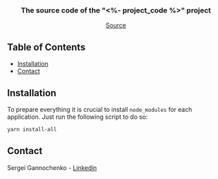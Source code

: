 <p align="center">
  <!--
  <a href="https://github.com/<%- github_account_name %>/<%- github_repository_name %>">
    <img src="images/logo.png" alt="Logo" width="80" height="80">
  </a>
  -->

<h3 align="center">The source code of the "<%- project_code %>" project</h3>

  <p align="center">
    <a href="https://github.com/gannochenko/<%- github_repository_name %>">Source</a>
  </p>
</p>

<!-- TABLE OF CONTENTS -->
## Table of Contents

* [Installation](#installation)
* [Contact](#contact)

## Installation

To prepare everything it is crucial to install `node_modules` for each application.
Just run the following script to do so:

~~~bash
yarn install-all
~~~

## Contact

Sergei Gannochenko - [Linkedin](https://www.linkedin.com/in/gannochenko/)
